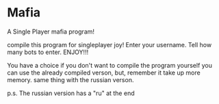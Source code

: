 # Mafia
A Single Player mafia program! 

compile this program for singleplayer joy!
Enter your username. Tell how many bots to enter. 
ENJOY!!!

You have a choice if you don't want to compile the program yourself you can use the already compiled verson, but, remember it take up more memory.
same thing with the russian verson. 

p.s. The russian version has a "ru" at the end
